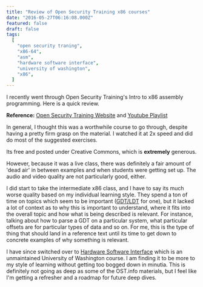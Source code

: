 ```yaml
---
title: "Review of Open Security Training x86 courses"
date: "2016-05-27T06:16:08.000Z"
featured: false
draft: false
tags:
  [
    "open security traning",
    "x86-64",
    "asm",
    "hardware software interface",
    "university of washington",
    "x86",
  ]
---
```


I recently went through Open Security Training's Intro to x86 assembly
programming. Here is a quick review.

**Reference:**
[Open Security Training Website](http://opensecuritytraining.info/IntroX86.html)
and [Youtube Playlist](https://www.youtube.com/playlist?list=PL038BE01D3BAEFDB0)

In general, I thought this was a worthwhile course to go through, despite having
a pretty firm grasp on the material. I watched it at 2x speed and did do most of
the suggested exercises.

Its free and posted under Creative Commons, which is **extremely** generous.

However, because it was a live class, there was definitely a fair amount of
'dead air' in between examples and when students were getting set up. The audio
and video quality are not particularly good, either.

I did start to take the intermediate x86 class, and I have to say its much worse
quality based on my individual learning style. They spend a ton of time on
topics which seem to be important
([GDT/LDT](https://en.wikibooks.org/wiki/X86_Assembly/Global_Descriptor_Table)
for one), but it lacked a lot of context as to why this is important to
understand, where it fits into the overall topic and how what is being described
is relevant. For instance, talking about how to parse a GDT on a particular
system, what particular offsets are for particular types of data and so on. For
me, this is the type of thing that should land in a reference text until its
time to get down to concrete examples of why something is relevant.

I have since switched over to
[Hardware Software Interface](https://www.coursera.org/course/hwswinterface)
which is an unmaintained University of Washington course. I am finding it to be
more to my style of learning without getting too bogged down in minutia. This is
definitely not going as deep as some of the OST.info materials, but I feel like
I'm getting a refresher and a roadmap for future deep dives.
